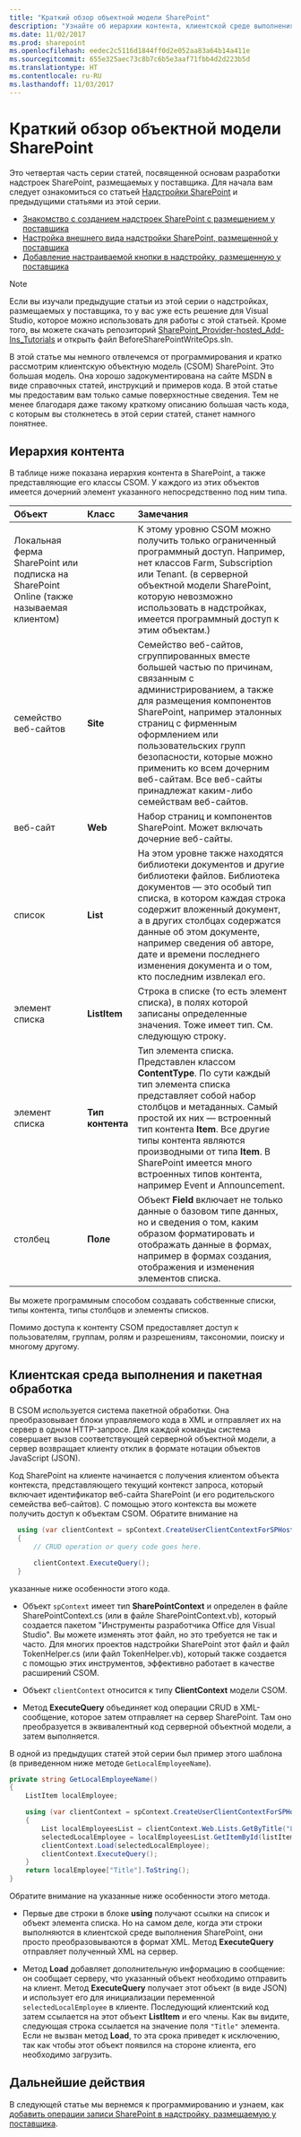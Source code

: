 ```yaml
---
title: "Краткий обзор объектной модели SharePoint"
description: "Узнайте об иерархии контента, клиентской среде выполнения и пакетной обработке."
ms.date: 11/02/2017
ms.prod: sharepoint
ms.openlocfilehash: eedec2c5116d1844ff0d2e052aa83a64b14a411e
ms.sourcegitcommit: 655e325aec73c8b7c6b5e3aaf71fbb4d2d223b5d
ms.translationtype: HT
ms.contentlocale: ru-RU
ms.lasthandoff: 11/03/2017
---
```

# <a name="get-a-quick-overview-of-the-sharepoint-object-model"></a>Краткий обзор объектной модели SharePoint

Это четвертая часть серии статей, посвященной основам разработки надстроек SharePoint, размещаемых у поставщика. Для начала вам следует ознакомиться со статьей [Надстройки SharePoint](sharepoint-add-ins.md) и предыдущими статьями из этой серии.

-  [Знакомство с созданием надстроек SharePoint с размещением у поставщика](get-started-creating-provider-hosted-sharepoint-add-ins.md)
-  [Настройка внешнего вида надстройки SharePoint, размещенной у поставщика](give-your-provider-hosted-add-in-the-sharepoint-look-and-feel.md)
-  [Добавление настраиваемой кнопки в надстройку, размещенную у поставщика](include-a-custom-button-in-the-provider-hosted-add-in.md)
 
> [!NOTE]
> Если вы изучали предыдущие статьи из этой серии о надстройках, размещаемых у поставщика, то у вас уже есть решение для Visual Studio, которое можно использовать для работы с этой статьей. Кроме того, вы можете скачать репозиторий [SharePoint_Provider-hosted_Add-Ins_Tutorials](https://github.com/OfficeDev/SharePoint_Provider-hosted_Add-ins_Tutorials) и открыть файл BeforeSharePointWriteOps.sln.

В этой статье мы немного отвлечемся от программирования и кратко рассмотрим клиентскую объектную модель (CSOM) SharePoint. Это большая модель. Она хорошо задокументирована на сайте MSDN в виде справочных статей, инструкций и примеров кода. В этой статье мы предоставим вам только самые поверхностные сведения. Тем не менее благодаря даже такому краткому описанию большая часть кода, с которым вы столкнетесь в этой серии статей, станет намного понятнее. 

## <a name="content-hierarchy"></a>Иерархия контента

В таблице ниже показана иерархия контента в SharePoint, а также представляющие его классы CSOM. У каждого из этих объектов имеется дочерний элемент указанного непосредственно под ним типа.
 

|**Объект**|**Класс**|**Замечания**|
|:-----|:-----|:-----|
|Локальная ферма SharePoint или подписка на SharePoint Online (также называемая клиентом)||К этому уровню CSOM можно получить только ограниченный программный доступ. Например, нет классов Farm, Subscription или Tenant. (в серверной объектной модели SharePoint, которую невозможно использовать в надстройках, имеется программный доступ к этим объектам.)|
|семейство веб-сайтов|**Site**|Семейство веб-сайтов, сгруппированных вместе большей частью по причинам, связанным с администрированием, а также для размещения компонентов SharePoint, например эталонных страниц с фирменным оформлением или пользовательских групп безопасности, которые можно применить ко всем дочерним веб-сайтам. Все веб-сайты принадлежат каким-либо семействам веб-сайтов.|
|веб-сайт|**Web**|Набор страниц и компонентов SharePoint. Может включать дочерние веб-сайты.|
|список|**List**|На этом уровне также находятся библиотеки документов и другие библиотеки файлов. Библиотека документов — это особый тип списка, в котором каждая строка содержит вложенный документ, а в других столбцах содержатся данные об этом документе, например сведения об авторе, дате и времени последнего изменения документа и о том, кто последним извлекал его. |
|элемент списка|**ListItem**|Строка в списке (то есть элемент списка), в полях которой записаны определенные значения. Тоже имеет тип. См. следующую строку. |
|элемент списка|**Тип контента**|Тип элемента списка. Представлен классом **ContentType**. По сути каждый тип элемента списка представляет собой набор столбцов и метаданных. Самый простой их них — встроенный тип контента **Item**. Все другие типы контента являются производными от типа **Item**. В SharePoint имеется много встроенных типов контента, например Event и Announcement. |
|столбец|**Поле**|Объект **Field** включает не только данные о базовом типе данных, но и сведения о том, каким образом форматировать и отображать данные в формах, например в формах создания, отображения и изменения элементов списка.|

Вы можете программным способом создавать собственные списки, типы контента, типы столбцов и элементы списков. 

Помимо доступа к контенту CSOM предоставляет доступ к пользователям, группам, ролям и разрешениям, таксономии, поиску и многому другому.

<a name="CSOMBatching"> </a>
## <a name="client-side-runtime-and-batching"></a>Клиентская среда выполнения и пакетная обработка

В CSOM используется система пакетной обработки. Она преобразовывает блоки управляемого кода в XML и отправляет их на сервер в одном HTTP-запросе. Для каждой команды система совершает вызов соответствующей серверной объектной модели, а сервер возвращает клиенту отклик в формате нотации объектов JavaScript (JSON). 

Код SharePoint на клиенте начинается с получения клиентом объекта контекста, представляющего текущий контекст запроса, который включает идентификатор веб-сайта SharePoint (и его родительского семейства веб-сайтов). С помощью этого контекста вы можете получить доступ к объектам CSOM. Обратите внимание на 

```C#
  using (var clientContext = spContext.CreateUserClientContextForSPHost())
  {
      // CRUD operation or query code goes here.

      clientContext.ExecuteQuery();
  }
```

указанные ниже особенности этого кода.

- Объект `spContext` имеет тип **SharePointContext** и определен в файле SharePointContext.cs (или в файле SharePointContext.vb), который создается пакетом "Инструменты разработчика Office для Visual Studio". Вы можете изменять этот файл, но это требуется не так и часто. Для многих проектов надстройки SharePoint этот файл и файл TokenHelper.cs (или файл TokenHelper.vb), который также создается с помощью этих инструментов, эффективно работает в качестве расширений CSOM.

- Объект `clientContext` относится к типу **ClientContext** модели CSOM.

- Метод **ExecuteQuery** объединяет код операции CRUD в XML-сообщение, которое затем отправляет на сервер SharePoint. Там оно преобразуется в эквивалентный код серверной объектной модели, а затем выполняется.

В одной из предыдущих статей этой серии был пример этого шаблона (в приведенном ниже методе `GetLocalEmployeeName`). 

```C#
private string GetLocalEmployeeName()
{
    ListItem localEmployee;

    using (var clientContext = spContext.CreateUserClientContextForSPHost())
    {
        List localEmployeesList = clientContext.Web.Lists.GetByTitle("Local Employees");
        selectedLocalEmployee = localEmployeesList.GetItemById(listItemID);
        clientContext.Load(selectedLocalEmployee);
        clientContext.ExecuteQuery();
    }
    return localEmployee["Title"].ToString();
}
```

Обратите внимание на указанные ниже особенности этого метода.

- Первые две строки в блоке **using** получают ссылки на список и объект элемента списка. Но на самом деле, когда эти строки выполняются в клиентской среде выполнения SharePoint, они просто преобразовываются в формат XML. Метод **ExecuteQuery** отправляет полученный XML на сервер.

-  Метод **Load** добавляет дополнительную информацию в сообщение: он сообщает серверу, что указанный объект необходимо отправить на клиент. Метод **ExecuteQuery** получает этот объект (в виде JSON) и использует его для инициализации переменной `selectedLocalEmployee` в клиенте. Последующий клиентский код затем ссылается на этот объект **ListItem** и его члены. Как вы видите, следующая строка ссылается на значение поля `"Title"` элемента. Если не вызван метод **Load**, то эта срока приведет к исключению, так как чтобы этот объект появился на стороне клиента, его необходимо загрузить.
 
## <a name="next-steps"></a>Дальнейшие действия
<a name="Nextsteps"> </a>

В следующей статье мы вернемся к программированию и узнаем, как [добавить операции записи SharePoint в надстройку, размещаемую у поставщика](add-sharepoint-write-operations-to-the-provider-hosted-add-in.md).
 

 

